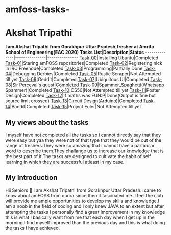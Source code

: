 # amfoss-tasks-
# Akshat Tripathi
**I am Akshat Tripathi from Gorakhpur Uttar Pradesh,fresher at Amrita School of Engineering(EAC 2020)**
**Tasks List**|**Description**|**Status**
--------------|---------------|---------------
[Task-00](https://github.com/Akshatji800/amfoss-tasks/tree/master/task-00)|Installing Ubuntu|Completed
[Task-01](https://github.com/Akshatji800/amfoss-tasks/tree/master/task-00)|Staring amFOSS repositories|Completed
[Task-02](https://github.com/Akshatji800/amfoss-tasks/tree/master/task-02)|Registering nick in IRC Freenode|Completed
[Task-03](https://github.com/Akshatji800/amfoss-tasks/tree/master/task-03)|Programming|Partially Done
[Task-04](https://github.com/Akshatji800/amfoss-tasks/tree/master/task-04)|Debugging Derbies|Completed
[Task-05](https://github.com/Akshatji800/amfoss-tasks/tree/master/task-05)|Rustic Scraper|Not Attempted till yet
[Task-06](https://github.com/Akshatji800/amfoss-tasks/tree/master/task-06)|Geddit|Completed
[Task-07](https://github.com/Akshatji800/amfoss-tasks/tree/master/task-07)|Ubiquitous UI|Completed
[Task-08](https://github.com/Akshatji800/amfoss-tasks/tree/master/task-08)|Sir Perceval's quest|Completed
[Task-09](https://github.com/Akshatji800/amfoss-tasks/tree/master/task-09)|Spammer_Spaghetti(Whatsapp Spammer)|Completed
[Task-10](https://github.com/Akshatji800/amfoss-tasks/tree/master/task-10)|CS50|Not Attempted till yet
[Task-11](https://github.com/Akshatji800/amfoss-tasks/tree/master/task-11)|Poster Design|Completed
[Task-12](https://github.com/Akshatji800/amfoss-tasks/tree/master/task-12)|If maths was FUN:P|Done(Output is fine but source limit crossed) 
[Task-13](https://github.com/Akshatji800/amfoss-tasks/tree/master/task-13)|Circuit Design(Arduino)|Completed
[Task-14](https://github.com/Akshatji800/amfoss-tasks/tree/master/task-14)|Bandit|Completed
[Task-15](https://github.com/Akshatji800/amfoss-tasks/tree/master/task-15)|Project Euler|Not Attempted till yet
## My views about the tasks
I myself have not completed all the tasks so i cannot directly say that they were easy but yaa they were not of that type that they 
would be out of the range of freshers.They were so amazing that i cannot have a particular word to describe them.They challange us to 
increase our knowledge that is the best part of it.The tasks are designed to cultivate the habit of self learning in which they are 
successful atleast in my case.
## My Introduction
Hii Seniors :pray: I am Akshat Tripathi from Gorakhpur Uttar Pradesh.I came to know about amFOSS from quora since then it fascinated me.
I feel the club will provide me ample opportunities to develop my skills and knowledge.I am a noob in the field of coding and I only knew 
JAVA to an extent but after attempting the tasks I personally find a great improvement in my knowledge this is what I basically want from 
me that each day when I get up in the morning I find myself improved than the previous day and this is what doing the tasks i have achieved.
